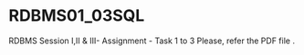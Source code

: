 # RDBMS01_03SQL
RDBMS Session I,II &amp; III- Assignment - Task 1 to 3
Please, refer the PDF file .
